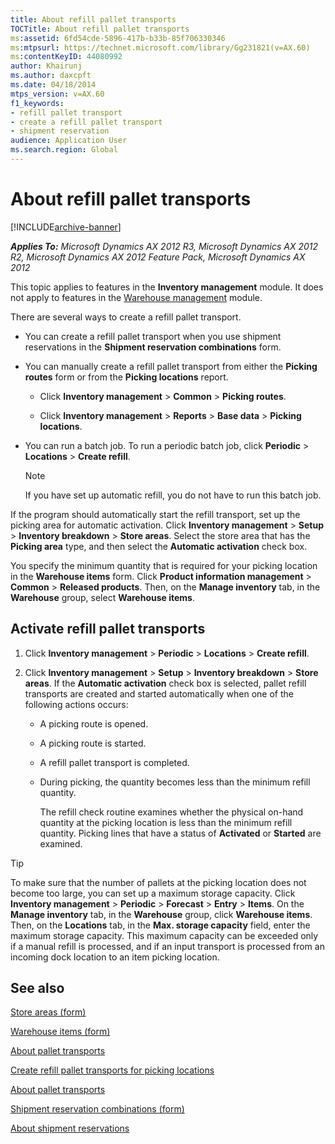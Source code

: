```yaml
---
title: About refill pallet transports
TOCTitle: About refill pallet transports
ms:assetid: 6fd54cde-5896-417b-b33b-85f706330346
ms:mtpsurl: https://technet.microsoft.com/library/Gg231821(v=AX.60)
ms:contentKeyID: 44080992
author: Khairunj
ms.author: daxcpft
ms.date: 04/18/2014
mtps_version: v=AX.60
f1_keywords:
- refill pallet transport
- create a refill pallet transport
- shipment reservation
audience: Application User
ms.search.region: Global
---
```


# About refill pallet transports 


[!INCLUDE[archive-banner](includes/archive-banner.md)]


_**Applies To:** Microsoft Dynamics AX 2012 R3, Microsoft Dynamics AX 2012 R2, Microsoft Dynamics AX 2012 Feature Pack, Microsoft Dynamics AX 2012_

This topic applies to features in the **Inventory management** module. It does not apply to features in the [Warehouse management](warehouse-management.md) module.

There are several ways to create a refill pallet transport.

  - You can create a refill pallet transport when you use shipment reservations in the **Shipment reservation combinations** form.

  - You can manually create a refill pallet transport from either the **Picking routes** form or from the **Picking locations** report.
    
      - Click **Inventory management** \> **Common** \> **Picking routes**.
    
      - Click **Inventory management** \> **Reports** \> **Base data** \> **Picking locations**.

  - You can run a batch job. To run a periodic batch job, click **Periodic** \> **Locations** \> **Create refill**.
    

    > [!NOTE]
    > <P>If you have set up automatic refill, you do not have to run this batch job.</P>



If the program should automatically start the refill transport, set up the picking area for automatic activation. Click **Inventory management** \> **Setup** \> **Inventory breakdown** \> **Store areas**. Select the store area that has the **Picking area** type, and then select the **Automatic activation** check box.

You specify the minimum quantity that is required for your picking location in the **Warehouse items** form. Click **Product information management** \> **Common** \> **Released products**. Then, on the **Manage inventory** tab, in the **Warehouse** group, select **Warehouse items**.

## Activate refill pallet transports

1.  Click **Inventory management** \> **Periodic** \> **Locations** \> **Create refill**.

2.  Click **Inventory management** \> **Setup** \> **Inventory breakdown** \> **Store areas**. If the **Automatic activation** check box is selected, pallet refill transports are created and started automatically when one of the following actions occurs:
    
      - A picking route is opened.
    
      - A picking route is started.
    
      - A refill pallet transport is completed.
    
      - During picking, the quantity becomes less than the minimum refill quantity.
        
        The refill check routine examines whether the physical on-hand quantity at the picking location is less than the minimum refill quantity. Picking lines that have a status of **Activated** or **Started** are examined.


> [!TIP]
> <P>To make sure that the number of pallets at the picking location does not become too large, you can set up a maximum storage capacity. Click <STRONG>Inventory management</STRONG> &gt; <STRONG>Periodic</STRONG> &gt; <STRONG>Forecast</STRONG> &gt; <STRONG>Entry</STRONG> &gt; <STRONG>Items</STRONG>. On the <STRONG>Manage inventory</STRONG> tab, in the <STRONG>Warehouse</STRONG> group, click <STRONG>Warehouse items</STRONG>. Then, on the <STRONG>Locations</STRONG> tab, in the <STRONG>Max. storage capacity</STRONG> field, enter the maximum storage capacity. This maximum capacity can be exceeded only if a manual refill is processed, and if an input transport is processed from an incoming dock location to an item picking location.</P>



## See also

[Store areas (form)](https://technet.microsoft.com/library/aa550377\(v=ax.60\))

[Warehouse items (form)](https://technet.microsoft.com/library/aa587742\(v=ax.60\))

[About pallet transports](about-pallet-transports.md)

[Create refill pallet transports for picking locations](create-refill-pallet-transports-for-picking-locations.md)

[About pallet transports](about-pallet-transports.md)

[Shipment reservation combinations (form)](https://technet.microsoft.com/library/hh209514\(v=ax.60\))

[About shipment reservations](about-shipment-reservations.md)

  


